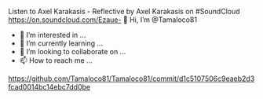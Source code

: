 Listen to Axel Karakasis - Reflective by Axel Karakasis on #SoundCloud
https://on.soundcloud.com/Ezaue- 👋 Hi, I’m @Tamaloco81
- 👀 I’m interested in ...
- 🌱 I’m currently learning ...
- 💞️ I’m looking to collaborate on ...
- 📫 How to reach me ...

<!---
Tamaloco81/Tamaloco81 is a ✨ special ✨ repository because its `README.md` (this file) appears on your GitHub profile.
You can click the Preview link to take a look at your changes.
--->
https://github.com/Tamaloco81/Tamaloco81/commit/d1c5107506c9eaeb2d3fcad0014bc14ebc7dd0be